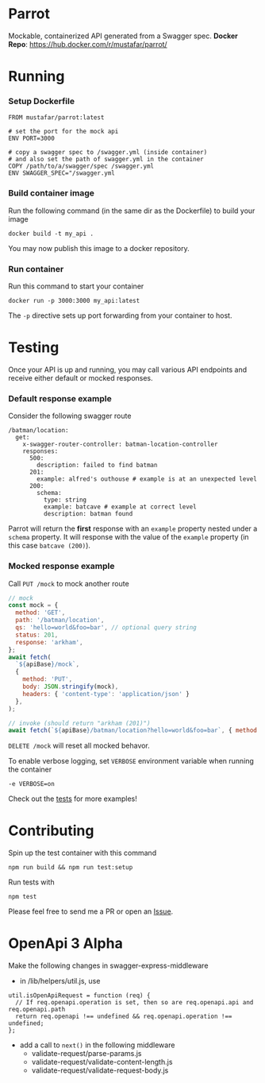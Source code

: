 # Parrot
Mockable, containerized API generated from a Swagger spec.
**Docker Repo**: https://hub.docker.com/r/mustafar/parrot/

# Running
### Setup Dockerfile
```
FROM mustafar/parrot:latest

# set the port for the mock api
ENV PORT=3000

# copy a swagger spec to /swagger.yml (inside container)
# and also set the path of swagger.yml in the container
COPY /path/to/a/swagger/spec /swagger.yml
ENV SWAGGER_SPEC="/swagger.yml
```

### Build container image
Run the following command (in the same dir as the Dockerfile) to build your image
```
docker build -t my_api .
```

You may now publish this image to a docker repository.

### Run container
Run this command to start your container
```
docker run -p 3000:3000 my_api:latest
```

The `-p` directive sets up port forwarding from your container to host.

# Testing
Once your API is up and running, you may call various API endpoints and receive either default or mocked responses.

### Default response example
Consider the following swagger route
```
/batman/location:
  get:
    x-swagger-router-controller: batman-location-controller
    responses:
      500:
        description: failed to find batman
      201:
        example: alfred's outhouse # example is at an unexpected level
      200:
        schema:
          type: string
          example: batcave # example at correct level
          description: batman found
```
Parrot will return the **first** response with an `example` property nested under a `schema` property. It will response with the value of the `example` property (in this case `batcave (200)`).

### Mocked response example
Call `PUT /mock` to mock another route
```js
// mock
const mock = {
  method: 'GET',
  path: '/batman/location',
  qs: 'hello=world&foo=bar', // optional query string
  status: 201,
  response: 'arkham',
};
await fetch(
  `${apiBase}/mock`,
  {
    method: 'PUT',
    body: JSON.stringify(mock),
    headers: { 'content-type': 'application/json' }
  },
);

// invoke (should return "arkham (201)")
await fetch(`${apiBase}/batman/location?hello=world&foo=bar`, { method: 'GET' });
```

`DELETE /mock` will reset all mocked behavor.

To enable verbose logging, set `VERBOSE` environment variable when running the container
```
-e VERBOSE=on
```

Check out the [tests](https://github.com/mustafar/parrot/blob/master/__tests__/tests.js) for more examples!

# Contributing
Spin up the test container with this command
```
npm run build && npm run test:setup
```

Run tests with
```
npm test
```

Please feel free to send me a PR or open an [Issue](https://github.com/mustafar/parrot/issues).

# OpenApi 3 Alpha

Make the following changes in swagger-express-middleware
- in /lib/helpers/util.js, use
```
util.isOpenApiRequest = function (req) {
  // If req.openapi.operation is set, then so are req.openapi.api and req.openapi.path
  return req.openapi !== undefined && req.openapi.operation !== undefined;
};
```
- add a call to `next()` in the following middleware
  - validate-request/parse-params.js
  - validate-request/validate-content-length.js
  - validate-request/validate-request-body.js
